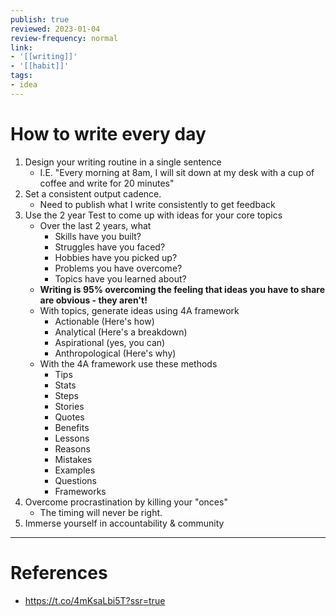 ```yaml
---
publish: true
reviewed: 2023-01-04
review-frequency: normal
link:
- '[[writing]]'
- '[[habit]]'
tags:
- idea
---
```

# How to write every day
1. Design your writing routine in a single sentence
    - I.E. "Every morning at 8am, I will sit down at my desk with a cup of coffee and write for 20 minutes"
2. Set a consistent output cadence.
    - Need to publish what I write consistently to get feedback
3. Use the 2 year Test to come up with ideas for your core topics
    - Over the last 2 years, what
        - Skills have you built?
        - Struggles have you faced?
        - Hobbies have you picked up?
        - Problems you have overcome?
        - Topics have you learned about?
    - **Writing is 95% overcoming the feeling that ideas you have to share are obvious - they aren't!**
    - With topics, generate ideas using 4A framework
        - Actionable (Here's how)
        - Analytical (Here's a breakdown)
        - Aspirational (yes, you can)
        - Anthropological (Here's why)
    - With the 4A framework use these methods
        - Tips 
        - Stats 
        - Steps 
        - Stories 
        - Quotes 
        - Benefits 
        - Lessons 
        - Reasons 
        - Mistakes 
        - Examples 
        - Questions 
        - Frameworks
4. Overcome procrastination by killing your "onces"
    - The timing will never be right.
5. Immerse yourself in accountability & community

---
# References
- https://t.co/4mKsaLbi5T?ssr=true